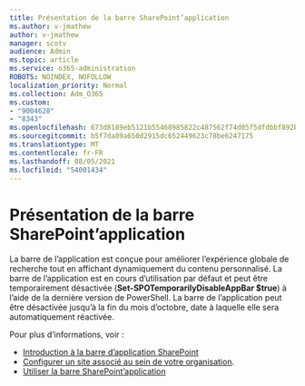 ```yaml
---
title: Présentation de la barre SharePoint’application
ms.author: v-jmathew
author: v-jmathew
manager: scotv
audience: Admin
ms.topic: article
ms.service: o365-administration
ROBOTS: NOINDEX, NOFOLLOW
localization_priority: Normal
ms.collection: Adm_O365
ms.custom:
- "9004628"
- "8343"
ms.openlocfilehash: 673d8189eb5121b55468985822c487562f74d05f5dfdbbf892b2ac8ab40d3e84
ms.sourcegitcommit: b5f7da89a650d2915dc652449623c78be6247175
ms.translationtype: MT
ms.contentlocale: fr-FR
ms.lasthandoff: 08/05/2021
ms.locfileid: "54001434"
---
```

# <a name="introduction-to-the-sharepoint-app-bar"></a>Présentation de la barre SharePoint’application

La barre de l’application est conçue pour améliorer l’expérience globale de recherche tout en affichant dynamiquement du contenu personnalisé. La barre de  l’application est en cours d’utilisation par défaut et peut être temporairement désactivée (**Set-SPOTemporarilyDisableAppBar $true**) à l’aide de la dernière version de PowerShell. La barre de l’application peut être désactivée jusqu’à la fin du mois d’octobre, date à laquelle elle sera automatiquement réactivée.

Pour plus d’informations, voir :

- [Introduction à la barre d’application SharePoint ](https://docs.microsoft.com/SharePoint/sharepoint-app-bar)
- [Configurer un site associé au sein de votre organisation](https://docs.microsoft.com/sharepoint/home-site).
- [Utiliser la barre SharePoint’application](https://support.microsoft.com/office/use-the-sharepoint-app-bar-b2ab82d5-9af7-445e-ad24-236c5a86b5f8)

